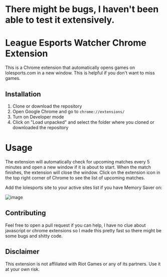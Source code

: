 # There might be bugs, I haven't been able to test it extensively. 

# League Esports Watcher Chrome Extension
This is a Chrome extension that automatically opens games on lolesports.com in a new window. This is helpful if you don't want to miss games.

## Installation

1. Clone or download the repository
2. Open Google Chrome and go to `chrome://extensions/`
3. Turn on Developer mode
4. Click on "Load unpacked" and select the folder where you cloned or downloaded the repository

# Usage
The extension will automatically check for upcoming matches every 5 minutes and open a new window if it is about to start. When the match finishes, the extension will close the window.
Click on the extension icon in the top right corner of Chrome to see the list of upcoming matches.

Add the lolesports site to your active sites list if you have Memory Saver on:

![image](https://user-images.githubusercontent.com/54153890/235549499-8a3fc579-006d-4006-bde0-4fad08c6b265.png)


## Contributing 
Feel free to open a pull request if you can help, I have no clue about javascript or chrome extensions so I made this pretty fast so there might be some bugs and shitty code.


## Disclaimer
This extension is not affiliated with Riot Games or any of its partners. Use it at your own risk.

